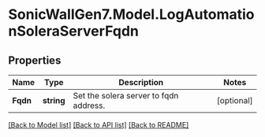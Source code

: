 # SonicWallGen7.Model.LogAutomationSoleraServerFqdn

## Properties

Name | Type | Description | Notes
------------ | ------------- | ------------- | -------------
**Fqdn** | **string** | Set the solera server to fqdn address. | [optional] 

[[Back to Model list]](../README.md#documentation-for-models) [[Back to API list]](../README.md#documentation-for-api-endpoints) [[Back to README]](../README.md)

